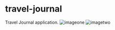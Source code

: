 # travel-journal
Travel Journal application.
![imageone](https://imgur.com/T74AFuT)
![imagetwo](https://imgur.com/MCEtT8f)
